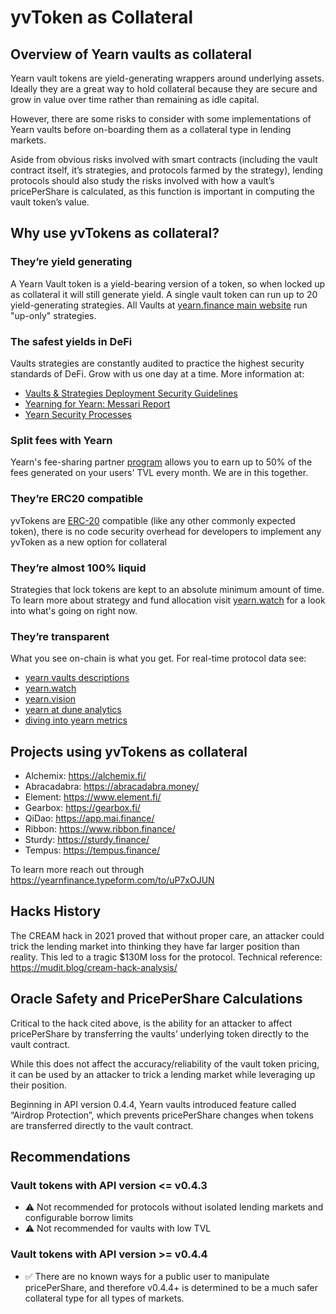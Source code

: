 # yvToken as Collateral

## Overview of Yearn vaults as collateral

Yearn vault tokens are yield-generating wrappers around underlying assets.
Ideally they are a great way to hold collateral because they are secure and grow in value over time rather than remaining as idle capital.

However, there are some risks to consider with some implementations of Yearn vaults before on-boarding them as a collateral type in lending markets.

Aside from obvious risks involved with smart contracts (including the vault contract itself, it’s strategies, and protocols farmed by the strategy), lending protocols should also study the risks involved with how a vault’s pricePerShare is calculated, as this function is important in computing the vault token’s value.

## Why use yvTokens as collateral?

### They’re yield generating

A Yearn Vault token is a yield-bearing version of a token, so when locked up as collateral it will still generate yield. A single vault token can run up to 20 yield-generating strategies. All Vaults at [yearn.finance main website](https://yearn.finance/#/vaults) run "up-only" strategies.

### The safest yields in DeFi

Vaults strategies are constantly audited to practice the highest security standards of DeFi. Grow with us one day at a time. More information at:

* [Vaults & Strategies Deployment Security Guidelines](https://docs.yearn.finance/developers/v2/DEPLOYMENT)
* [Yearning for Yearn: Messari Report](https://messari.io/article/yearning-for-yearn)
* [Yearn Security Processes](https://github.com/yearn/yearn-security/blob/master/SECURITY.md)

### Split fees with Yearn

Yearn's fee-sharing partner [program](https://docs.yearn.finance/partners/introduction) allows you to earn up to 50% of the fees generated on your users' TVL every month. We are in this together.

### They’re ERC20 compatible

yvTokens are [ERC-20](https://ethereum.org/en/developers/docs/standards/tokens/erc-20/) compatible (like any other commonly expected token), there is no code security overhead for developers to implement any yvToken as a new option for collateral

### They’re almost 100% liquid

Strategies that lock tokens are kept to an absolute minimum amount of time. To learn more about strategy and fund allocation visit [yearn.watch](https://yearn.watch/) for a look into what's going on right now.

### They’re transparent

What you see on-chain is what you get. For real-time protocol data see:

* [yearn vaults descriptions](https://vaults.yearn.finance/)
* [yearn.watch](https://yearn.watch/)
* [yearn.vision](https://yearn.vision/) 
* [yearn at dune analytics](https://dune.com/projects/yearn)
* [diving into yearn metrics](https://medium.com/iearn/diving-into-yearn-metrics-8c3fb0520927)

## Projects using yvTokens as collateral

* Alchemix: https://alchemix.fi/
* Abracadabra: https://abracadabra.money/
* Element: https://www.element.fi/
* Gearbox: https://gearbox.fi/
* QiDao: https://app.mai.finance/
* Ribbon: https://www.ribbon.finance/
* Sturdy: https://sturdy.finance/
* Tempus: https://tempus.finance/

To learn more reach out through https://yearnfinance.typeform.com/to/uP7xOJUN

## Hacks History

The CREAM hack in 2021 proved that without proper care, an attacker could trick the lending market into thinking they have far larger position than reality. This led to a tragic $130M loss for the protocol. Technical reference: https://mudit.blog/cream-hack-analysis/

## Oracle Safety and PricePerShare Calculations

Critical to the hack cited above, is the ability for an attacker to affect pricePerShare by transferring the vaults’ underlying token directly to the vault contract.

While this does not affect the accuracy/reliability of the vault token pricing, it can be used by an attacker to trick a lending market while leveraging up their position.

Beginning in API version 0.4.4, Yearn vaults introduced feature called “Airdrop Protection”, which prevents pricePerShare changes when tokens are transferred directly to the vault contract.

## Recommendations

### Vault tokens with API version <= v0.4.3

* ⚠️ Not recommended for protocols without isolated lending markets and configurable borrow limits
* ⚠️ Not recommended for vaults with low TVL

### Vault tokens with API version >= v0.4.4

* ✅ There are no known ways for a public user to manipulate pricePerShare, and therefore v0.4.4+ is determined to be a much safer collateral type for all types of markets.
